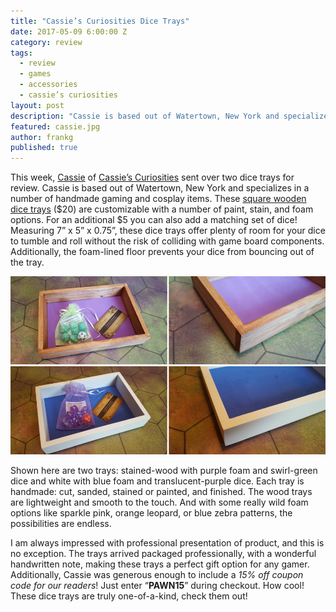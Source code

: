 ```yaml
---
title: "Cassie’s Curiosities Dice Trays"
date: 2017-05-09 6:00:00 Z
category: review
tags:
  - review
  - games
  - accessories
  - cassie’s curiosities
layout: post
description: "Cassie is based out of Watertown, New York and specializes in a number of handmade gaming and cosplay items."
featured: cassie.jpg
author: frankg
published: true
---
```


This week, [Cassie](https://www.facebook.com/cassiescuriosities) of [Cassie’s Curiosities](https://www.etsy.com/shop/CassiesCuriosities?ref=condensed_trust_header_title_items) sent over two dice trays for review. Cassie is based out of Watertown, New York and specializes in a number of handmade gaming and cosplay items. These [square wooden dice trays](https://www.etsy.com/listing/260452204/square-wooden-dice-or-jewelry-tray-with?ref=shop_home_active_34) ($20) are customizable with a number of paint, stain, and foam options. For an additional $5 you can also add a matching set of dice! Measuring 7” x 5” x 0.75”, these dice trays offer plenty of room for your dice to tumble and roll without the risk of colliding with game board components. Additionally, the foam-lined floor prevents your dice from bouncing out of the tray. 

![Cassie Dice Trays](/images/cassie/cassie1.png)

Shown here are two trays: stained-wood with purple foam and swirl-green dice and white with blue foam and translucent-purple dice. Each tray is handmade: cut, sanded, stained or painted, and finished. The wood trays are lightweight and smooth to the touch. And with some really wild foam options like sparkle pink, orange leopard, or blue zebra patterns, the possibilities are endless.  

I am always impressed with professional presentation of product, and this is no exception. The trays arrived packaged professionally, with a wonderful handwritten note, making these trays a perfect gift option for any gamer. Additionally, Cassie was generous enough to include a *15% off coupon code for our readers*! Just enter “**PAWN15**” during checkout. How cool! These dice trays are truly one-of-a-kind, check them out!












